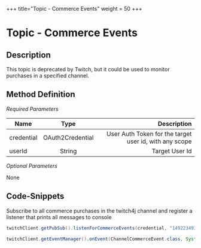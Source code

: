 +++
title="Topic - Commerce Events"
weight = 50
+++

# Topic - Commerce Events

## Description

This topic is deprecated by Twitch, but it could be used to monitor purchases in a specified channel. 

## Method Definition

*Required Parameters*

| Name          | Type      | Description  |
| ------------- |:---------:| -----------------:|
| credential | OAuth2Credential | User Auth Token for the target user id, with any scope |
| userId | String | Target User Id |

*Optional Parameters*

None

## Code-Snippets

Subscribe to all commerce purchases in the twitch4j channel and register a listener that prints all messages to console

```java
twitchClient.getPubSub().listenForCommerceEvents(credential, "149223493");

twitchClient.getEventManager().onEvent(ChannelCommerceEvent.class, System.out::println);
```
